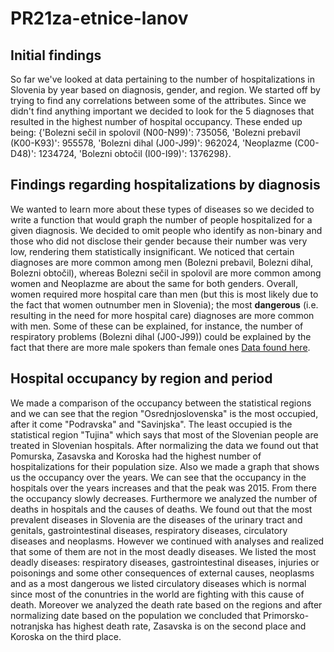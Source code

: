 # PR21za-etnice-lanov
## Initial findings
So far we've looked at data pertaining to the number of hospitalizations in Slovenia by year based on diagnosis, gender, and region. We started off by trying to find any 
correlations between some of the attributes. Since we didn't find anything important we decided to look for the 5 diagnoses that resulted in the highest number of
hospital occupancy. These ended up being: {'Bolezni sečil in spolovil (N00-N99)': 735056, 'Bolezni prebavil (K00-K93)': 955578, 'Bolezni dihal (J00-J99)': 962024, 
'Neoplazme (C00-D48)': 1234724, 'Bolezni obtočil (I00-I99)': 1376298}.

## Findings regarding hospitalizations by diagnosis
We wanted to learn more about these types of diseases so we decided to write a function that would graph the number of people hospitalized for a given diagnosis. We decided to omit people who identify as non-binary and those who did not disclose their gender because their number was very low, rendering them statistically insignificant. We noticed that certain diagnoses are more common among men (Bolezni prebavil, Bolezni dihal, Bolezni obtočil), whereas Bolezni sečil in spolovil are more common among women and Neoplazme are about the same for both genders. Overall, women required more hospital care than men (but this is most likely due to the fact that women outnumber men in Slovenia); the most **dangerous** (i.e. resulting in the need for more hospital care) diagnoses are more common with men. Some of these can be explained, for instance, the number of respiratory problems (Bolezni dihal (J00-J99)) could be explained by the fact that there are more male spokers than female ones [Data found here](https://www.euro.who.int/__data/assets/pdf_file/0016/312046/Fact-Sheet-tobacco-control-Slovenia.pdf). 

## Hospital occupancy by region and period
We made a comparison of the occupancy between the statistical regions and we can see that the region "Osrednjoslovenska" is the most occupied, after it come "Podravska" 
and "Savinjska". The least occupied is the statistical region "Tujina" which says that most of the Slovenian people are treated in Slovenian hospitals. After normalizing the data
we found out that Pomurska, Zasavska and Koroska had the highest number of hospitalizations for their population size. Also we made a graph that shows us the occupancy over the years. We can see that the occupancy in the hospitals over the years increases and that the peak was 2015. From there the occupancy slowly decreases. Furthermore we analyzed the number of deaths in hospitals and the causes of deaths. We found out that the most prevalent diseases in Slovenia are the diseases of the urinary tract and genitals, gastrointestinal diseases, respiratory diseases, circulatory diseases and neoplasms. However we continued with analyses and realized that some of them are not in the most deadly diseases. We listed the most deadly diseases: respiratory diseases, gastrointestinal diseases, injuries or poisonings and some other consequences of external causes, neoplasms and as a most dangerous we listed circulatory diseases which is normal since most of the conuntries in the world are fighting with this cause of death. Moreover we analyzed the death rate based on the regions and after normalizing date based on the population we concluded that Primorsko-notranjska has highest death rate, Zasavska is on the second place and Koroska on the third place.
